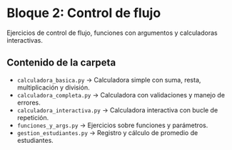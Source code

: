 # Bloque 2: Control de flujo

Ejercicios de control de flujo, funciones con argumentos y calculadoras interactivas.

## Contenido de la carpeta

- `calculadora_basica.py` → Calculadora simple con suma, resta, multiplicación y división.
- `calculadora_completa.py` → Calculadora con validaciones y manejo de errores.
- `calculadora_interactiva.py` → Calculadora interactiva con bucle de repetición.
- `funciones_y_args.py` → Ejercicios sobre funciones y parámetros.
- `gestion_estudiantes.py` → Registro y cálculo de promedio de estudiantes.
